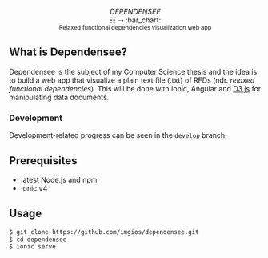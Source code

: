 <p align="center">
  <i>DEPENDENSEE</i>
  <br/><span>&#9783;</span> <span>&#10141;</span> :bar_chart:
  <br/><sup>Relaxed functional dependencies visualization web app</sup>
</p>

## What is Dependensee?
Dependensee is the subject of my Computer Science thesis and the idea is to build a web app that visualize a plain text file (.txt) of RFDs (ndr. *relaxed functional dependencies*). This will be done with Ionic, Angular and [D3.js](https://d3js.org/) for manipulating data documents.

### Development
Development-related progress can be seen in the `develop` branch.

## Prerequisites
- latest Node.js and npm
- Ionic v4

## Usage
```bash
$ git clone https://github.com/imgios/dependensee.git
$ cd dependensee
$ ionic serve
```
